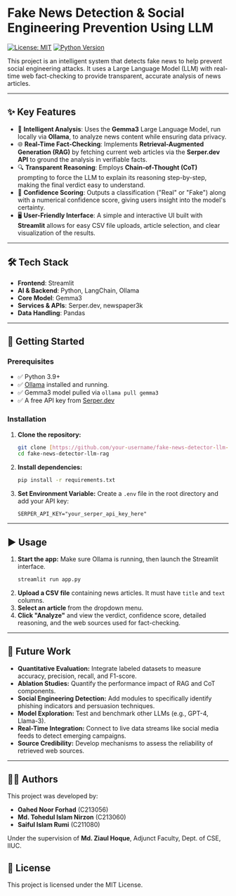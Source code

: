 # Fake News Detection & Social Engineering Prevention Using LLM

[![License: MIT](https://img.shields.io/badge/License-MIT-yellow.svg)](https://opensource.org/licenses/MIT)
[![Python Version](https://img.shields.io/badge/python-3.9+-blue.svg)](https://www.python.org/downloads/)

This project is an intelligent system that detects fake news to help prevent social engineering attacks. It uses a Large Language Model (LLM) with real-time web fact-checking to provide transparent, accurate analysis of news articles.

---

## ✨ Key Features

* 🧠 **Intelligent Analysis**: Uses the **Gemma3** Large Language Model, run locally via **Ollama**, to analyze news content while ensuring data privacy.
* 🌐 **Real-Time Fact-Checking**: Implements **Retrieval-Augmented Generation (RAG)** by fetching current web articles via the **Serper.dev API** to ground the analysis in verifiable facts.
* 🔍 **Transparent Reasoning**: Employs **Chain-of-Thought (CoT)** prompting to force the LLM to explain its reasoning step-by-step, making the final verdict easy to understand.
* 🎯 **Confidence Scoring**: Outputs a classification ("Real" or "Fake") along with a numerical confidence score, giving users insight into the model's certainty.
* 🖥️ **User-Friendly Interface**: A simple and interactive UI built with **Streamlit** allows for easy CSV file uploads, article selection, and clear visualization of the results.

---

## 🛠️ Tech Stack

* **Frontend**: Streamlit
* **AI & Backend**: Python, LangChain, Ollama
* **Core Model**: Gemma3
* **Services & APIs**: Serper.dev, newspaper3k
* **Data Handling**: Pandas

---

## 🚀 Getting Started

### Prerequisites
* ✅ Python 3.9+
* ✅ [Ollama](https://ollama.ai/) installed and running.
* ✅ Gemma3 model pulled via `ollama pull gemma3`
* ✅ A free API key from [Serper.dev](https://serper.dev)

### Installation
1.  **Clone the repository:**
    ```sh
    git clone [https://github.com/your-username/fake-news-detector-llm-rag.git](https://github.com/your-username/fake-news-detector-llm-rag.git)
    cd fake-news-detector-llm-rag
    ```
2.  **Install dependencies:**
    ```sh
    pip install -r requirements.txt
    ```
3.  **Set Environment Variable:**
    Create a `.env` file in the root directory and add your API key:
    ```
    SERPER_API_KEY="your_serper_api_key_here"
    ```

---

## ▶️ Usage

1.  **Start the app:**
    Make sure Ollama is running, then launch the Streamlit interface.
    ```sh
    streamlit run app.py
    ```
2.  **Upload a CSV file** containing news articles. It must have `title` and `text` columns.
3.  **Select an article** from the dropdown menu.
4.  **Click "Analyze"** and view the verdict, confidence score, detailed reasoning, and the web sources used for fact-checking.

---

## 🔮 Future Work

* **Quantitative Evaluation:** Integrate labeled datasets to measure accuracy, precision, recall, and F1-score.
* **Ablation Studies:** Quantify the performance impact of RAG and CoT components.
* **Social Engineering Detection:** Add modules to specifically identify phishing indicators and persuasion techniques.
* **Model Exploration:** Test and benchmark other LLMs (e.g., GPT-4, Llama-3).
* **Real-Time Integration:** Connect to live data streams like social media feeds to detect emerging campaigns.
* **Source Credibility:** Develop mechanisms to assess the reliability of retrieved web sources.

---

## 👨‍💻 Authors

This project was developed by:
* **Oahed Noor Forhad** (C213056)
* **Md. Tohedul Islam Nirzon** (C213060)
* **Saiful Islam Rumi** (C211080)

Under the supervision of **Md. Ziaul Hoque**, Adjunct Faculty, Dept. of CSE, IIUC.

## 📜 License

This project is licensed under the MIT License.
